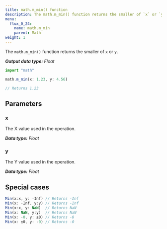 ```yaml
---
title: math.m_min() function
description: The math.m_min() function returns the smaller of `x` or `y`.
menu:
  flux_0_24:
    name: math.m_min
    parent: Math
weight: 1
---
```


The `math.m_min()` function returns the smaller of `x` or `y`.

_**Output data type:** Float_

```js
import "math"

math.m_min(x: 1.23, y: 4.56)

// Returns 1.23
```

## Parameters

### x
The X value used in the operation.

_**Data type:** Float_

### y
The Y value used in the operation.

_**Data type:** Float_

## Special cases
```js
Min(x:x, y: -Inf) // Returns -Inf
Min(x: -Inf, y:y) // Returns -Inf
Min(x:x, y: NaN)  // Returns NaN
Min(x: NaN, y:y)  // Returns NaN
Min(x: -0, y: ±0) // Returns -0
Min(x: ±0, y: -0) // Returns -0
```
